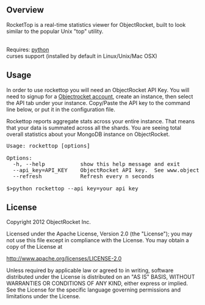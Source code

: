 <h2>Overview</h2>
RocketTop is a real-time statistics viewer for ObjectRocket, built to look
similar to the popular Unix "top" utility.
<br><br>

Requires: <a href=http://www.python.org/>python</a><br>
          curses support (installed by default in Linux/Unix/Mac OSX)

<h2>Usage</h2>
<p>
	In order to use rockettop you will need an ObjectRocket API Key.  You will need to signup for a <a href=http://www.objectrocket.com>Objectrocket account</a>, create an instance, then select the API tab under your instance.  Copy/Paste the API key to the command line below, or put it in the configuration file.
<p>
	Rockettop reports aggregate stats across your entire instance.  That means that your data is summated across all the shards.  You are seeing total overall statistics about your MongoDB instance on ObjectRocket.

<pre>
Usage: rockettop [options]

Options:
  -h, --help           show this help message and exit
  --api_key=API_KEY    ObjectRocket API key.  See www.objectrocket.com for an account
  --refresh            Refresh every n seconds

$>python rockettop --api_key=your_api_key
</pre>

<h2>License</h2>
Copyright 2012 ObjectRocket Inc.

Licensed under the Apache License, Version 2.0 (the "License");
you may not use this file except in compliance with the License.
You may obtain a copy of the License at

<a href=http://www.apache.org/licenses/LICENSE-2.0>http://www.apache.org/licenses/LICENSE-2.0</a>

Unless required by applicable law or agreed to in writing, software
distributed under the License is distributed on an "AS IS" BASIS,
WITHOUT WARRANTIES OR CONDITIONS OF ANY KIND, either express or implied.
See the License for the specific language governing permissions and
limitations under the License.
